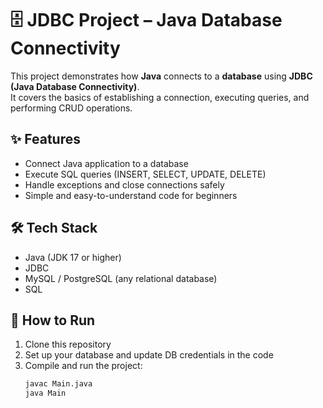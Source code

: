 # 🗄️ JDBC Project – Java Database Connectivity

This project demonstrates how **Java** connects to a **database** using **JDBC (Java Database Connectivity)**.  
It covers the basics of establishing a connection, executing queries, and performing CRUD operations.

## ✨ Features
- Connect Java application to a database
- Execute SQL queries (INSERT, SELECT, UPDATE, DELETE)
- Handle exceptions and close connections safely
- Simple and easy-to-understand code for beginners

## 🛠️ Tech Stack
- Java (JDK 17 or higher)
- JDBC
- MySQL / PostgreSQL (any relational database)
- SQL

## 🚀 How to Run
1. Clone this repository  
2. Set up your database and update DB credentials in the code  
3. Compile and run the project:  
   ```bash
   javac Main.java
   java Main
